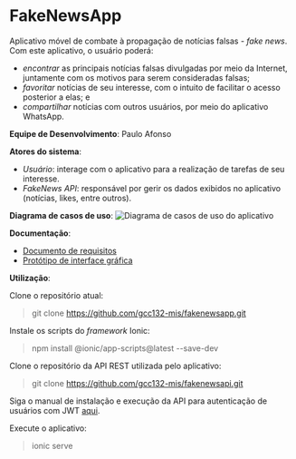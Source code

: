 # FakeNewsApp
Aplicativo móvel de combate à propagação de notícias falsas - *fake news*. Com este aplicativo, o usuário poderá: 
* *encontrar* as principais notícias falsas divulgadas por meio da Internet, juntamente com os motivos para serem consideradas falsas; 
* *favoritar* notícias de seu interesse, com o intuito de facilitar o acesso posterior a elas; e
* *compartilhar* notícias com outros usuários, por meio do aplicativo WhatsApp.

**Equipe de Desenvolvimento**: Paulo Afonso

**Atores do sistema**:
* *Usuário*: interage com o aplicativo para a realização de tarefas de seu interesse.
* *FakeNews API*: responsável por gerir os dados exibidos no aplicativo (notícias, likes, entre outros).

**Diagrama de casos de uso**:
![Diagrama de casos de uso do aplicativo](https://github.com/gcc132-mis/fakenewsapp/blob/aula4/casos-de-uso-fakenewsapp.png)

**Documentação**:
* [Documento de requisitos](https://github.com/gcc132-mis/fakenewsapp/issues)
* [Protótipo de interface gráfica](https://drive.google.com/open?id=1ghMFP8QrXtzOgCdFpcrkcMbaxhMjoE-jyRng_In7F7c)

**Utilização**:

Clone o repositório atual: 
> git clone https://github.com/gcc132-mis/fakenewsapp.git

Instale os scripts do *framework* Ionic:
> npm install @ionic/app-scripts@latest --save-dev

Clone o repositório da API REST utilizada pelo aplicativo:
> git clone https://github.com/gcc132-mis/fakenewsapi.git

Siga o manual de instalação e execução da API para autenticação de usuários com JWT [aqui](https://github.com/gcc132-mis/fakenewsapi).

Execute o aplicativo:
> ionic serve